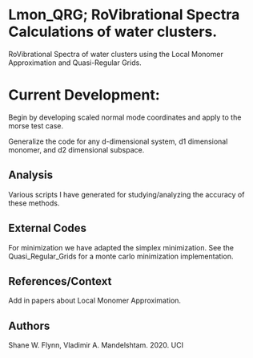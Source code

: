 # Lmon_QRG; RoVibrational Spectra Calculations of water clusters.
RoVibrational Spectra of water clusters using the Local Monomer Approximation
and Quasi-Regular Grids.

# Current Development:
Begin by developing scaled normal mode coordinates and apply to the morse test case. 

Generalize the code for any d-dimensional system, d1 dimensional monomer, and d2 dimensional subspace.

## Analysis
Various scripts I have generated for studying/analyzing the accuracy of these
methods.

## External Codes
For minimization we have adapted the simplex minimization. 
See the Quasi_Regular_Grids for a monte carlo minimization implementation. 

## References/Context
Add in papers about Local Monomer Approximation. 

## Authors
Shane W. Flynn, Vladimir A. Mandelshtam. 2020. UCI
